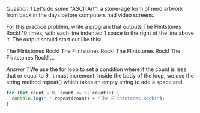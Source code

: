 *Question 1*
Let's do some "ASCII Art": a stone-age form of nerd artwork from back in the days before computers had video screens.

For this practice problem, write a program that outputs The Flintstones Rock! 10 times, with each line indented 1 space to the right of the line above it. The output should start out like this:

The Flintstones Rock!
 The Flintstones Rock!
  The Flintstones Rock!
   The Flintstones Rock!
    ...

*Answer 1*
We use the for loop to set a condition where if the count is less that or equal to 9, it must increment. Inside the body of the loop, we use the string method repeat() which takes an empty string to add a space and

```js
for (let count = 0; count <= 9; count++) {
  console.log(" ".repeat(count) + "The Flintstones Rock!");
}
```
